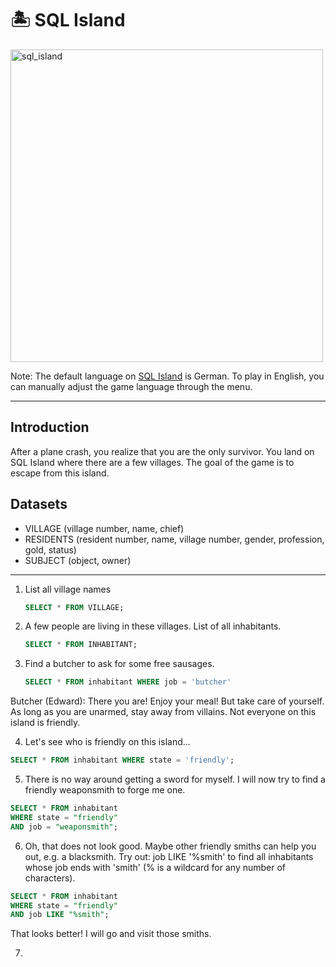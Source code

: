 # 🏝️ SQL Island 
<img width="500" alt="sql_island" src="https://github.com/khushi-sabarad/SQLFunGames/assets/71957748/bf9eb234-f1f1-4f6d-95b6-44a4e27859a9">


Note: The default language on [SQL Island](https://sql-island.informatik.uni-kl.de/) is German. To play in English, you can manually adjust the game language through the menu.

 ***

## Introduction
After a plane crash, you realize that you are the only survivor. You land on SQL Island where there are a few villages. The goal of the game is to escape from this island.

## Datasets
- VILLAGE (village number, name, chief)
- RESIDENTS (resident number, name, village number, gender, profession, gold, status)
- SUBJECT (object, owner)


 ***

1. List all village names
   ```sql
   SELECT * FROM VILLAGE;
   ```
2. A few people are living in these villages. List of all inhabitants.
   ```sql
   SELECT * FROM INHABITANT;
   ```
3. Find a butcher to ask for some free sausages.
   ```sql
   SELECT * FROM inhabitant WHERE job = 'butcher'
   ```
Butcher (Edward): There you are! Enjoy your meal! But take care of yourself. As long as you are unarmed, stay away from villains. Not everyone on this island is friendly.

4. Let's see who is friendly on this island...
```sql
SELECT * FROM inhabitant WHERE state = 'friendly';
```
5. There is no way around getting a sword for myself. I will now try to find a friendly weaponsmith to forge me one.
```sql
SELECT * FROM inhabitant
WHERE state = "friendly"
AND job = "weaponsmith";
```
6. Oh, that does not look good. Maybe other friendly smiths can help you out, e.g. a blacksmith. Try out: job LIKE '%smith' to find all inhabitants whose job ends with 'smith' (% is a wildcard for any number of characters).
   
```sql
SELECT * FROM inhabitant
WHERE state = "friendly"
AND job LIKE "%smith";
```
That looks better! I will go and visit those smiths.

7. 
